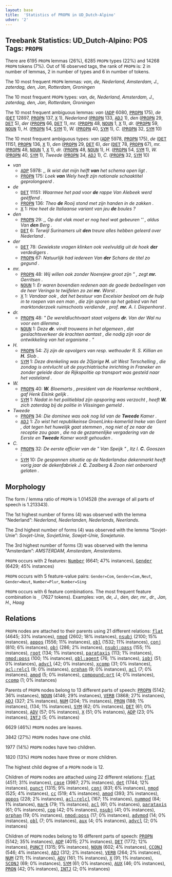 ```yaml
---
layout: base
title:  'Statistics of PROPN in UD_Dutch-Alpino'
udver: '2'
---
```


## Treebank Statistics: UD_Dutch-Alpino: POS Tags: `PROPN`

There are 6195 `PROPN` lemmas (26%), 6285 `PROPN` types (22%) and 14268 `PROPN` tokens (7%).
Out of 16 observed tags, the rank of `PROPN` is: 2 in number of lemmas, 2 in number of types and 6 in number of tokens.

The 10 most frequent `PROPN` lemmas: <em>van, de, Nederland, Amsterdam, J., zaterdag, den, Jan, Rotterdam, Groningen</em>

The 10 most frequent `PROPN` types:  <em>van, de, Nederland, Amsterdam, J., zaterdag, den, Jan, Rotterdam, Groningen</em>

The 10 most frequent ambiguous lemmas: <em>van</em> (<tt><a href="nl_alpino-pos-ADP.html">ADP</a></tt> 6080, <tt><a href="nl_alpino-pos-PROPN.html">PROPN</a></tt> 175), <em>de</em> (<tt><a href="nl_alpino-pos-DET.html">DET</a></tt> 12897, <tt><a href="nl_alpino-pos-PROPN.html">PROPN</a></tt> 137, <tt><a href="nl_alpino-pos-X.html">X</a></tt> 1), <em>Nederland</em> (<tt><a href="nl_alpino-pos-PROPN.html">PROPN</a></tt> 133, <tt><a href="nl_alpino-pos-ADJ.html">ADJ</a></tt> 1), <em>den</em> (<tt><a href="nl_alpino-pos-PROPN.html">PROPN</a></tt> 29, <tt><a href="nl_alpino-pos-DET.html">DET</a></tt> 5), <em>der</em> (<tt><a href="nl_alpino-pos-PROPN.html">PROPN</a></tt> 66, <tt><a href="nl_alpino-pos-DET.html">DET</a></tt> 1), <em>mr.</em> (<tt><a href="nl_alpino-pos-PROPN.html">PROPN</a></tt> 48, <tt><a href="nl_alpino-pos-NOUN.html">NOUN</a></tt> 1, <tt><a href="nl_alpino-pos-X.html">X</a></tt> 1), <em>dr.</em> (<tt><a href="nl_alpino-pos-PROPN.html">PROPN</a></tt> 59, <tt><a href="nl_alpino-pos-NOUN.html">NOUN</a></tt> 1), <em>H.</em> (<tt><a href="nl_alpino-pos-PROPN.html">PROPN</a></tt> 54, <tt><a href="nl_alpino-pos-SYM.html">SYM</a></tt> 1), <em>W.</em> (<tt><a href="nl_alpino-pos-PROPN.html">PROPN</a></tt> 40, <tt><a href="nl_alpino-pos-SYM.html">SYM</a></tt> 1), <em>C.</em> (<tt><a href="nl_alpino-pos-PROPN.html">PROPN</a></tt> 32, <tt><a href="nl_alpino-pos-SYM.html">SYM</a></tt> 10)

The 10 most frequent ambiguous types:  <em>van</em> (<tt><a href="nl_alpino-pos-ADP.html">ADP</a></tt> 5978, <tt><a href="nl_alpino-pos-PROPN.html">PROPN</a></tt> 175), <em>de</em> (<tt><a href="nl_alpino-pos-DET.html">DET</a></tt> 11151, <tt><a href="nl_alpino-pos-PROPN.html">PROPN</a></tt> 136, <tt><a href="nl_alpino-pos-X.html">X</a></tt> 1), <em>den</em> (<tt><a href="nl_alpino-pos-PROPN.html">PROPN</a></tt> 29, <tt><a href="nl_alpino-pos-DET.html">DET</a></tt> 6), <em>der</em> (<tt><a href="nl_alpino-pos-DET.html">DET</a></tt> 78, <tt><a href="nl_alpino-pos-PROPN.html">PROPN</a></tt> 67), <em>mr.</em> (<tt><a href="nl_alpino-pos-PROPN.html">PROPN</a></tt> 48, <tt><a href="nl_alpino-pos-NOUN.html">NOUN</a></tt> 1, <tt><a href="nl_alpino-pos-X.html">X</a></tt> 1), <em>dr.</em> (<tt><a href="nl_alpino-pos-PROPN.html">PROPN</a></tt> 48, <tt><a href="nl_alpino-pos-NOUN.html">NOUN</a></tt> 1), <em>H.</em> (<tt><a href="nl_alpino-pos-PROPN.html">PROPN</a></tt> 54, <tt><a href="nl_alpino-pos-SYM.html">SYM</a></tt> 1), <em>W.</em> (<tt><a href="nl_alpino-pos-PROPN.html">PROPN</a></tt> 40, <tt><a href="nl_alpino-pos-SYM.html">SYM</a></tt> 1), <em>Tweede</em> (<tt><a href="nl_alpino-pos-PROPN.html">PROPN</a></tt> 34, <tt><a href="nl_alpino-pos-ADJ.html">ADJ</a></tt> 1), <em>C.</em> (<tt><a href="nl_alpino-pos-PROPN.html">PROPN</a></tt> 32, <tt><a href="nl_alpino-pos-SYM.html">SYM</a></tt> 10)


* <em>van</em>
  * <tt><a href="nl_alpino-pos-ADP.html">ADP</a></tt> 5978: <em>,, Ik wist dat mijn helft <b>van</b> het schema open ligt .</em>
  * <tt><a href="nl_alpino-pos-PROPN.html">PROPN</a></tt> 175: <em>Loek <b>van</b> Wely heeft zijn nationale schaaktitel geprolongeerd .</em>
* <em>de</em>
  * <tt><a href="nl_alpino-pos-DET.html">DET</a></tt> 11151: <em>Waarmee het pad voor <b>de</b> rappe Van Alebeek werd geëffend .</em>
  * <tt><a href="nl_alpino-pos-PROPN.html">PROPN</a></tt> 136: <em>Theo <b>de</b> Rooij stond met zijn handen in de zakken .</em>
  * <tt><a href="nl_alpino-pos-X.html">X</a></tt> 1: <em>Hoe heet de Italiaanse variant van jeu <b>de</b> boules ?</em>
* <em>den</em>
  * <tt><a href="nl_alpino-pos-PROPN.html">PROPN</a></tt> 29: <em>,, Op dat vlak moet er nog heel wat gebeuren '' , aldus Van <b>den</b> Berg .</em>
  * <tt><a href="nl_alpino-pos-DET.html">DET</a></tt> 6: <em>Terwijl Surinamers uit <b>den</b> treure alles hebben geleerd over Nederland .</em>
* <em>der</em>
  * <tt><a href="nl_alpino-pos-DET.html">DET</a></tt> 78: <em>Gewiekste vragen klinken ook veelvuldig uit de hoek <b>der</b> verdedigers .</em>
  * <tt><a href="nl_alpino-pos-PROPN.html">PROPN</a></tt> 67: <em>Natuurlijk had iedereen Van <b>der</b> Schans de titel zo gegund .</em>
* <em>mr.</em>
  * <tt><a href="nl_alpino-pos-PROPN.html">PROPN</a></tt> 48: <em>Wij willen ook zonder Noerejew groot zijn " , zegt <b>mr.</b> Gerritsen .</em>
  * <tt><a href="nl_alpino-pos-NOUN.html">NOUN</a></tt> 1: <em>Er waren bovendien redenen aan de goede bedoelingen van de heer Veringa te twijfelen zo zei <b>mr.</b> Worst .</em>
  * <tt><a href="nl_alpino-pos-X.html">X</a></tt> 1: <em>Vandaar ook , dat het bestuur van Excelsior besloot om de hulp in te roepen van een man , die zijn sporen op het gebied van het marktonderzoek ruimschoots verdiende , prof. <b>mr.</b> A. I. Diepenhorst .</em>
* <em>dr.</em>
  * <tt><a href="nl_alpino-pos-PROPN.html">PROPN</a></tt> 48: <em>" De wereldluchtvaart staat volgens <b>dr.</b> Van der Wal nu voor een dilemma .</em>
  * <tt><a href="nl_alpino-pos-NOUN.html">NOUN</a></tt> 1: <em>Deze <b>dr.</b> vindt trouwens in het algemeen , dat geslachtsverkeer de krachten aantast , die nodig zijn voor de ontwikkeling van het organisme . "</em>
* <em>H.</em>
  * <tt><a href="nl_alpino-pos-PROPN.html">PROPN</a></tt> 54: <em>Zij zijn de opvolgers van resp. wethouder R. S. Killian en <b>H.</b> Slob .</em>
  * <tt><a href="nl_alpino-pos-SYM.html">SYM</a></tt> 1: <em>Deze drenkeling was de 20jarige <b>H.</b> uit West Terschelling , die zondag is ontvlucht uit de psychiatrische inrichting in Franeker en zonder geleide door de Rijkspolitie op transport was gesteld naar het vasteland .</em>
* <em>W.</em>
  * <tt><a href="nl_alpino-pos-PROPN.html">PROPN</a></tt> 40: <em><b>W.</b> Bloemarts , president van de Haarlemse rechtbank , gaf Henk Elsink gelijk .</em>
  * <tt><a href="nl_alpino-pos-SYM.html">SYM</a></tt> 1: <em>Nadat in het politieblad zijn opsporing was verzocht , heeft <b>W.</b> zich zaterdag bij de politie in Vlissingen gemeld .</em>
* <em>Tweede</em>
  * <tt><a href="nl_alpino-pos-PROPN.html">PROPN</a></tt> 34: <em>Die dominee was ook nog lid van de <b>Tweede</b> Kamer .</em>
  * <tt><a href="nl_alpino-pos-ADJ.html">ADJ</a></tt> 1: <em>Zo wist het republikeinse GroenLinks-kamerlid Ineke van Gent , dat tegen het huwelijk gaat stemmen , nog niet of ze naar de receptie zou gaan , die na de gezamenlijke vergadering van de Eerste en <b>Tweede</b> Kamer wordt gehouden .</em>
* <em>C.</em>
  * <tt><a href="nl_alpino-pos-PROPN.html">PROPN</a></tt> 32: <em>De eerste officier van de " Van Speijk " , Itz I. <b>C.</b> Gooszen :</em>
  * <tt><a href="nl_alpino-pos-SYM.html">SYM</a></tt> 10: <em>De gespannen situatie op de Nederlandse dekenmarkt heeft vorig jaar de dekenfabriek J. <b>C.</b> Zaalberg & Zoon niet onberoerd gelaten .</em>

## Morphology

The form / lemma ratio of `PROPN` is 1.014528 (the average of all parts of speech is 1.213343).

The 1st highest number of forms (4) was observed with the lemma “Nederland”: <em>Nederland, Nederlanden, Nederlands, Neerlands</em>.

The 2nd highest number of forms (4) was observed with the lemma “Sovjet-Unie”: <em>Sovjet-Unie, SovjetUnie, Sowjet-Unie, Sowjetunie</em>.

The 3rd highest number of forms (3) was observed with the lemma “Amsterdam”: <em>AMSTERDAM, Amsterdam, Amsterdams</em>.

`PROPN` occurs with 2 features: <tt><a href="nl_alpino-feat-Number.html">Number</a></tt> (6641; 47% instances), <tt><a href="nl_alpino-feat-Gender.html">Gender</a></tt> (6429; 45% instances)

`PROPN` occurs with 5 feature-value pairs: `Gender=Com`, `Gender=Com,Neut`, `Gender=Neut`, `Number=Plur`, `Number=Sing`

`PROPN` occurs with 6 feature combinations.
The most frequent feature combination is `_` (7627 tokens).
Examples: <em>van, de, J., den, der, mr., dr., Jan, H., Haag</em>


## Relations

`PROPN` nodes are attached to their parents using 21 different relations: <tt><a href="nl_alpino-dep-flat.html">flat</a></tt> (4645; 33% instances), <tt><a href="nl_alpino-dep-nmod.html">nmod</a></tt> (2602; 18% instances), <tt><a href="nl_alpino-dep-nsubj.html">nsubj</a></tt> (2100; 15% instances), <tt><a href="nl_alpino-dep-appos.html">appos</a></tt> (1556; 11% instances), <tt><a href="nl_alpino-dep-obl.html">obl</a></tt> (1532; 11% instances), <tt><a href="nl_alpino-dep-conj.html">conj</a></tt> (810; 6% instances), <tt><a href="nl_alpino-dep-obj.html">obj</a></tt> (286; 2% instances), <tt><a href="nl_alpino-dep-nsubj-pass.html">nsubj:pass</a></tt> (155; 1% instances), <tt><a href="nl_alpino-dep-root.html">root</a></tt> (134; 1% instances), <tt><a href="nl_alpino-dep-parataxis.html">parataxis</a></tt> (113; 1% instances), <tt><a href="nl_alpino-dep-nmod-poss.html">nmod:poss</a></tt> (100; 1% instances), <tt><a href="nl_alpino-dep-obl-agent.html">obl:agent</a></tt> (76; 1% instances), <tt><a href="nl_alpino-dep-iobj.html">iobj</a></tt> (51; 0% instances), <tt><a href="nl_alpino-dep-advcl.html">advcl</a></tt> (42; 0% instances), <tt><a href="nl_alpino-dep-xcomp.html">xcomp</a></tt> (31; 0% instances), <tt><a href="nl_alpino-dep-acl-relcl.html">acl:relcl</a></tt> (9; 0% instances), <tt><a href="nl_alpino-dep-orphan.html">orphan</a></tt> (9; 0% instances), <tt><a href="nl_alpino-dep-acl.html">acl</a></tt> (7; 0% instances), <tt><a href="nl_alpino-dep-amod.html">amod</a></tt> (5; 0% instances), <tt><a href="nl_alpino-dep-compound-prt.html">compound:prt</a></tt> (4; 0% instances), <tt><a href="nl_alpino-dep-ccomp.html">ccomp</a></tt> (1; 0% instances)

Parents of `PROPN` nodes belong to 13 different parts of speech: <tt><a href="nl_alpino-pos-PROPN.html">PROPN</a></tt> (5142; 36% instances), <tt><a href="nl_alpino-pos-NOUN.html">NOUN</a></tt> (4146; 29% instances), <tt><a href="nl_alpino-pos-VERB.html">VERB</a></tt> (3868; 27% instances), <tt><a href="nl_alpino-pos-ADJ.html">ADJ</a></tt> (327; 2% instances), <tt><a href="nl_alpino-pos-NUM.html">NUM</a></tt> (204; 1% instances), <tt><a href="nl_alpino-pos-PRON.html">PRON</a></tt> (188; 1% instances),  (134; 1% instances), <tt><a href="nl_alpino-pos-SYM.html">SYM</a></tt> (62; 0% instances), <tt><a href="nl_alpino-pos-DET.html">DET</a></tt> (61; 0% instances), <tt><a href="nl_alpino-pos-ADV.html">ADV</a></tt> (57; 0% instances), <tt><a href="nl_alpino-pos-X.html">X</a></tt> (51; 0% instances), <tt><a href="nl_alpino-pos-ADP.html">ADP</a></tt> (23; 0% instances), <tt><a href="nl_alpino-pos-INTJ.html">INTJ</a></tt> (5; 0% instances)

6629 (46%) `PROPN` nodes are leaves.

3842 (27%) `PROPN` nodes have one child.

1977 (14%) `PROPN` nodes have two children.

1820 (13%) `PROPN` nodes have three or more children.

The highest child degree of a `PROPN` node is 12.

Children of `PROPN` nodes are attached using 22 different relations: <tt><a href="nl_alpino-dep-flat.html">flat</a></tt> (4511; 31% instances), <tt><a href="nl_alpino-dep-case.html">case</a></tt> (3987; 27% instances), <tt><a href="nl_alpino-dep-det.html">det</a></tt> (1744; 12% instances), <tt><a href="nl_alpino-dep-punct.html">punct</a></tt> (1315; 9% instances), <tt><a href="nl_alpino-dep-conj.html">conj</a></tt> (831; 6% instances), <tt><a href="nl_alpino-dep-nmod.html">nmod</a></tt> (525; 4% instances), <tt><a href="nl_alpino-dep-cc.html">cc</a></tt> (519; 4% instances), <tt><a href="nl_alpino-dep-amod.html">amod</a></tt> (393; 3% instances), <tt><a href="nl_alpino-dep-appos.html">appos</a></tt> (228; 2% instances), <tt><a href="nl_alpino-dep-acl-relcl.html">acl:relcl</a></tt> (167; 1% instances), <tt><a href="nl_alpino-dep-nummod.html">nummod</a></tt> (84; 1% instances), <tt><a href="nl_alpino-dep-mark.html">mark</a></tt> (79; 1% instances), <tt><a href="nl_alpino-dep-acl.html">acl</a></tt> (61; 0% instances), <tt><a href="nl_alpino-dep-parataxis.html">parataxis</a></tt> (61; 0% instances), <tt><a href="nl_alpino-dep-cop.html">cop</a></tt> (42; 0% instances), <tt><a href="nl_alpino-dep-nsubj.html">nsubj</a></tt> (41; 0% instances), <tt><a href="nl_alpino-dep-orphan.html">orphan</a></tt> (19; 0% instances), <tt><a href="nl_alpino-dep-nmod-poss.html">nmod:poss</a></tt> (17; 0% instances), <tt><a href="nl_alpino-dep-advmod.html">advmod</a></tt> (14; 0% instances), <tt><a href="nl_alpino-dep-obl.html">obl</a></tt> (7; 0% instances), <tt><a href="nl_alpino-dep-aux.html">aux</a></tt> (4; 0% instances), <tt><a href="nl_alpino-dep-advcl.html">advcl</a></tt> (2; 0% instances)

Children of `PROPN` nodes belong to 16 different parts of speech: <tt><a href="nl_alpino-pos-PROPN.html">PROPN</a></tt> (5142; 35% instances), <tt><a href="nl_alpino-pos-ADP.html">ADP</a></tt> (4015; 27% instances), <tt><a href="nl_alpino-pos-DET.html">DET</a></tt> (1772; 12% instances), <tt><a href="nl_alpino-pos-PUNCT.html">PUNCT</a></tt> (1315; 9% instances), <tt><a href="nl_alpino-pos-NOUN.html">NOUN</a></tt> (602; 4% instances), <tt><a href="nl_alpino-pos-CCONJ.html">CCONJ</a></tt> (546; 4% instances), <tt><a href="nl_alpino-pos-ADJ.html">ADJ</a></tt> (312; 2% instances), <tt><a href="nl_alpino-pos-VERB.html">VERB</a></tt> (264; 2% instances), <tt><a href="nl_alpino-pos-NUM.html">NUM</a></tt> (211; 1% instances), <tt><a href="nl_alpino-pos-ADV.html">ADV</a></tt> (161; 1% instances), <tt><a href="nl_alpino-pos-X.html">X</a></tt> (91; 1% instances), <tt><a href="nl_alpino-pos-SCONJ.html">SCONJ</a></tt> (69; 0% instances), <tt><a href="nl_alpino-pos-SYM.html">SYM</a></tt> (61; 0% instances), <tt><a href="nl_alpino-pos-AUX.html">AUX</a></tt> (46; 0% instances), <tt><a href="nl_alpino-pos-PRON.html">PRON</a></tt> (42; 0% instances), <tt><a href="nl_alpino-pos-INTJ.html">INTJ</a></tt> (2; 0% instances)

